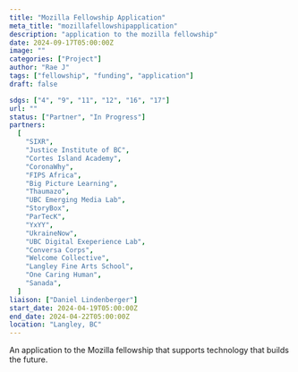 ```yaml
---
title: "Mozilla Fellowship Application"
meta_title: "mozillafellowshipapplication"
description: "application to the mozilla fellowship"
date: 2024-09-17T05:00:00Z
image: ""
categories: ["Project"]
author: "Rae J"
tags: ["fellowship", "funding", "application"]
draft: false

sdgs: ["4", "9", "11", "12", "16", "17"]
url: ""
status: ["Partner", "In Progress"]
partners:
  [
    "SIXR",
    "Justice Institute of BC",
    "Cortes Island Academy",
    "CoronaWhy",
    "FIPS Africa",
    "Big Picture Learning",
    "Thaumazo",
    "UBC Emerging Media Lab",
    "StoryBox",
    "ParTecK",
    "YxYY",
    "UkraineNow",
    "UBC Digital Exeperience Lab",
    "Conversa Corps",
    "Welcome Collective",
    "Langley Fine Arts School",
    "One Caring Human",
    "Sanada",
  ]
liaison: ["Daniel Lindenberger"]
start_date: 2024-04-19T05:00:00Z
end_date: 2024-04-22T05:00:00Z
location: "Langley, BC"
---
```


An application to the Mozilla fellowship that supports technology that builds the future.
